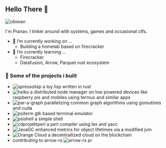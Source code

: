 ## Hello There 👋

![obiwan](https://media4.giphy.com/media/v1.Y2lkPTc5MGI3NjExeXJoOXdhZmdpa3VrZDFnMzg3ODNzcjRpeG1vc3RkcHBqZ3NvazdyZCZlcD12MV9pbnRlcm5hbF9naWZfYnlfaWQmY3Q9Zw/Nx0rz3jtxtEre/giphy.gif)

I'm Pranav. I tinker around with systems, games and occasional ctfs.

- 🔭 I’m currently working on ...
  - Building a homelab based on firecracker 
- 🌱 I’m currently learning ...
  - Firecracker
  - Datafusion, Arrow, Parquet rust ecosystem

### 🤖 Some of the projects i built
- ![spressolisp](https://github.com/psiayn/spressolisp) a toy lisp written in rust
- ![heiko](https://github.com/psiayn/goheiko) a distributed node manager on low powered devices like raspberry pis and mobiles using termux and similar apps
- ![par-a-graph](https://github.com/metonymic-smokey/par-a-graph) parallelizing common graph algorithms using goroutines and cuda
- ![psiterm](https://github.com/psiayn/psiterm) gtk based terminal emulator
- ![psishell](https://github.com/psiayn/psishell) a simple shell
- ![cdprojektperl](https://github.com/psiayn/cdprojektperl) a perl compiler using lex and yacc
- ![JavaGC](https://github.com/metonymic-smokey/JavaGC) enhanced metrics for object lifetimes via a modified jvm
- ![Orange Cloud](https://github.com/naikaayush/orange-cloud3) a decentrailized cloud on the blockchain
- contributing to arrow-rs ![arrow-rs pr](https://github.com/apache/arrow-rs/pull/7361)
